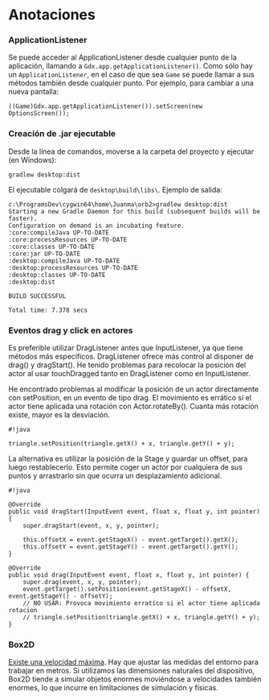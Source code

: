 # Anotaciones #

### ApplicationListener ###

Se puede acceder al ApplicationListener desde cualquier punto de la aplicación, llamando a `Gdx.app.getApplicationListener()`. Como sólo hay un `ApplicationListener`, en el caso de que sea `Game` se puede llamar a sus métodos también desde cualquier punto. Por ejemplo, para cambiar a una nueva pantalla:

```
((Game)Gdx.app.getApplicationListener()).setScreen(new OptionsScreen());
```

### Creación de .jar ejecutable ###

Desde la línea de comandos, moverse a la carpeta del proyecto y ejecutar (en Windows):

```
gradlew desktop:dist
```

El ejecutable colgará de `desktop\build\libs\`. Ejemplo de salida:

```
c:\ProgramsDev\cygwin64\home\Juanma\orb2>gradlew desktop:dist
Starting a new Gradle Daemon for this build (subsequent builds will be faster).
Configuration on demand is an incubating feature.
:core:compileJava UP-TO-DATE
:core:processResources UP-TO-DATE
:core:classes UP-TO-DATE
:core:jar UP-TO-DATE
:desktop:compileJava UP-TO-DATE
:desktop:processResources UP-TO-DATE
:desktop:classes UP-TO-DATE
:desktop:dist

BUILD SUCCESSFUL

Total time: 7.378 secs
```

### Eventos drag y click en actores ###

Es preferible utilizar DragListener antes que InputListener, ya que tiene métodos más específicos. DragListener ofrece más control al disponer de drag() y dragStart(). He tenido problemas para recolocar la posición del actor al usar touchDragged tanto en DragListener como en InputListener.

He encontrado problemas al modificar la posición de un actor directamente con setPosition, en un evento de tipo drag. El movimiento es errático si el actor tiene aplicada una rotación con Actor.rotateBy(). Cuanta más rotación existe, mayor es la desviación.

```
#!java

triangle.setPosition(triangle.getX() + x, triangle.getY() + y);
```

La alternativa es utilizar la posición de la Stage y guardar un offset, para luego restablecerlo. Esto permite coger un actor por cualquiera de sus puntos y arrastrarlo sin que ocurra un desplazamiento adicional.

```
#!java

@Override
public void dragStart(InputEvent event, float x, float y, int pointer) {
    super.dragStart(event, x, y, pointer);

    this.offsetX = event.getStageX() - event.getTarget().getX();
    this.offsetY = event.getStageY() - event.getTarget().getY();
}

@Override
public void drag(InputEvent event, float x, float y, int pointer) {
    super.drag(event, x, y, pointer);
    event.getTarget().setPosition(event.getStageX() - offsetX, event.getStageY() - offsetY);
    // NO USAR: Provoca movimiento erratico si el actor tiene aplicada rotacion
    // triangle.setPosition(triangle.getX() + x, triangle.getY() + y);
}
```

### Box2D ###

[Existe una velocidad máxima](http://www.iforce2d.net/b2dtut/gotchas). Hay que ajustar las medidas del entorno para trabajar en metros. Si utilizamos las dimensiones naturales del dispositivo, Box2D tiende a simular objetos enormes moviéndose a velocidades también enormes, lo que incurre en limitaciones de simulación y físicas.
